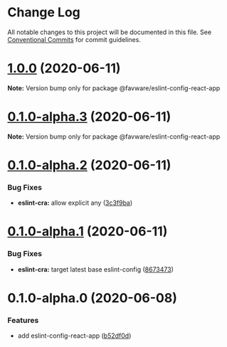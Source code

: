 # Change Log

All notable changes to this project will be documented in this file.
See [Conventional Commits](https://conventionalcommits.org) for commit guidelines.

# [1.0.0](https://github.com/favware/node-packages/compare/@favware/eslint-config-react-app@0.1.0-alpha.3...@favware/eslint-config-react-app@1.0.0) (2020-06-11)

**Note:** Version bump only for package @favware/eslint-config-react-app





# [0.1.0-alpha.3](https://github.com/favware/node-packages/compare/@favware/eslint-config-react-app@0.1.0-alpha.2...@favware/eslint-config-react-app@0.1.0-alpha.3) (2020-06-11)

**Note:** Version bump only for package @favware/eslint-config-react-app





# [0.1.0-alpha.2](https://github.com/favware/node-packages/compare/@favware/eslint-config-react-app@0.1.0-alpha.1...@favware/eslint-config-react-app@0.1.0-alpha.2) (2020-06-11)


### Bug Fixes

* **eslint-cra:** allow explicit any ([3c3f9ba](https://github.com/favware/node-packages/commit/3c3f9ba846873a8a4a03f2353a633b798752d10a))





# [0.1.0-alpha.1](https://github.com/favware/node-packages/compare/@favware/eslint-config-react-app@0.1.0-alpha.0...@favware/eslint-config-react-app@0.1.0-alpha.1) (2020-06-11)


### Bug Fixes

* **eslint-cra:** target latest base eslint-config ([8673473](https://github.com/favware/node-packages/commit/86734737bb5f12f71d15d3a9a01f06688a729062))





# 0.1.0-alpha.0 (2020-06-08)


### Features

* add eslint-config-react-app ([b52df0d](https://github.com/favware/node-packages/commit/b52df0d03f9de534b382d9295d1b301bc60d261c))

